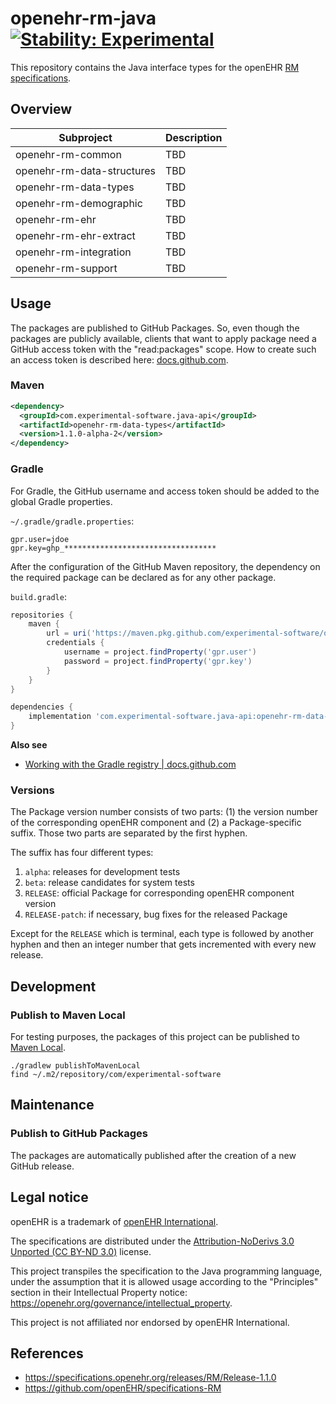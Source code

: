 # openehr-rm-java [![Stability: Experimental](https://masterminds.github.io/stability/experimental.svg)](https://masterminds.github.io/stability/experimental.html)

This repository contains the Java interface types for the openEHR [RM specifications](https://specifications.openehr.org/releases/RM).

## Overview

| **Subproject**             | **Description** |
|----------------------------|-----------------|
| openehr-rm-common          | TBD             |
| openehr-rm-data-structures | TBD             |
| openehr-rm-data-types      | TBD             |
| openehr-rm-demographic     | TBD             |
| openehr-rm-ehr             | TBD             |
| openehr-rm-ehr-extract     | TBD             |
| openehr-rm-integration     | TBD             |
| openehr-rm-support         | TBD             |

## Usage

The packages are published to GitHub Packages.
So, even though the packages are publicly available, clients that want to apply package need a GitHub access token with the "read:packages" scope.
How to create such an access token is described here: [docs.github.com](https://docs.github.com/en/authentication/keeping-your-account-and-data-secure/creating-a-personal-access-token).

### Maven

```xml
<dependency>
  <groupId>com.experimental-software.java-api</groupId>
  <artifactId>openehr-rm-data-types</artifactId>
  <version>1.1.0-alpha-2</version>
</dependency>
```

### Gradle

For Gradle, the GitHub username and access token should be added to the global Gradle properties.

`~/.gradle/gradle.properties`:

```text
gpr.user=jdoe
gpr.key=ghp_**********************************
```

After the configuration of the GitHub Maven repository, the dependency on the required package can be declared as for any other package.

`build.gradle`:

```groovy
repositories {
    maven {
        url = uri('https://maven.pkg.github.com/experimental-software/openehr-rm-java')
        credentials {
            username = project.findProperty('gpr.user')
            password = project.findProperty('gpr.key')
        }
    }
}

dependencies {
    implementation 'com.experimental-software.java-api:openehr-rm-data-types:1.1.0-alpha-2'
}
```

**Also see**

- [Working with the Gradle registry | docs.github.com](https://docs.github.com/en/packages/working-with-a-github-packages-registry/working-with-the-gradle-registry)

### Versions

The Package version number consists of two parts: (1) the version number of the corresponding openEHR component and (2) a Package-specific suffix. Those two parts are separated by the first hyphen.

The suffix has four different types:

1. `alpha`: releases for development tests
2. `beta`: release candidates for system tests
3. `RELEASE`: official Package for corresponding openEHR component version
4. `RELEASE-patch`: if necessary, bug fixes for the released Package

Except for the `RELEASE` which is terminal, each type is followed by another hyphen and then an integer number that gets incremented with every new release.

## Development

### Publish to Maven Local

For testing purposes, the packages of this project can be published to [Maven Local](https://www.baeldung.com/maven-local-repository).

```
./gradlew publishToMavenLocal
find ~/.m2/repository/com/experimental-software
```

## Maintenance

### Publish to GitHub Packages

The packages are automatically published after the creation of a new GitHub release.

## Legal notice

openEHR is a trademark of [openEHR International](https://openehr.org/about/contacts).

The specifications are distributed under the [Attribution-NoDerivs 3.0 Unported (CC BY-ND 3.0)](https://creativecommons.org/licenses/by-nd/3.0/deed.en_GB) license.

This project transpiles the specification to the Java programming language, under the assumption that it is allowed usage according to the "Principles" section in their Intellectual Property notice: https://openehr.org/governance/intellectual_property.

This project is not affiliated nor endorsed by openEHR International.

## References

- https://specifications.openehr.org/releases/RM/Release-1.1.0
- https://github.com/openEHR/specifications-RM
